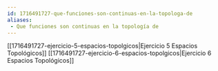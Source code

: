 ```yaml
---
id: 1716491727-que-funciones-son-continuas-en-la-topologa-de
aliases:
 - Que funciones son continuas en la topología de
---
```



[[1716491727-ejercicio-5-espacios-topolgicos|Ejercicio 5 Espacios Topológicos]]
[[1716491727-ejercicio-6-espacios-topolgicos|Ejercicio 6 Espacios Topológicos]]
